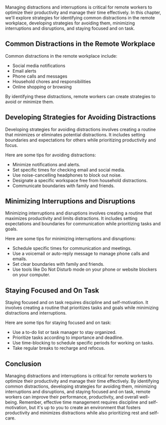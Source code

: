 
Managing distractions and interruptions is critical for remote workers to optimize their productivity and manage their time effectively. In this chapter, we'll explore strategies for identifying common distractions in the remote workplace, developing strategies for avoiding them, minimizing interruptions and disruptions, and staying focused and on task.

Common Distractions in the Remote Workplace
-------------------------------------------

Common distractions in the remote workplace include:

- Social media notifications
- Email alerts
- Phone calls and messages
- Household chores and responsibilities
- Online shopping or browsing

By identifying these distractions, remote workers can create strategies to avoid or minimize them.

Developing Strategies for Avoiding Distractions
-----------------------------------------------

Developing strategies for avoiding distractions involves creating a routine that minimizes or eliminates potential distractions. It includes setting boundaries and expectations for others while prioritizing productivity and focus.

Here are some tips for avoiding distractions:

- Minimize notifications and alerts.
- Set specific times for checking email and social media.
- Use noise-cancelling headphones to block out noise.
- Designate a specific workspace free from household distractions.
- Communicate boundaries with family and friends.

Minimizing Interruptions and Disruptions
----------------------------------------

Minimizing interruptions and disruptions involves creating a routine that maximizes productivity and limits distractions. It includes setting expectations and boundaries for communication while prioritizing tasks and goals.

Here are some tips for minimizing interruptions and disruptions:

- Schedule specific times for communication and meetings.
- Use a voicemail or auto-reply message to manage phone calls and emails.
- Set clear boundaries with family and friends.
- Use tools like Do Not Disturb mode on your phone or website blockers on your computer.

Staying Focused and On Task
---------------------------

Staying focused and on task requires discipline and self-motivation. It involves creating a routine that prioritizes tasks and goals while minimizing distractions and interruptions.

Here are some tips for staying focused and on task:

- Use a to-do list or task manager to stay organized.
- Prioritize tasks according to importance and deadline.
- Use time-blocking to schedule specific periods for working on tasks.
- Take regular breaks to recharge and refocus.

Conclusion
----------

Managing distractions and interruptions is critical for remote workers to optimize their productivity and manage their time effectively. By identifying common distractions, developing strategies for avoiding them, minimizing interruptions and disruptions, and staying focused and on task, remote workers can improve their performance, productivity, and overall well-being. Remember, effective time management requires discipline and self-motivation, but it's up to you to create an environment that fosters productivity and minimizes distractions while also prioritizing rest and self-care.
